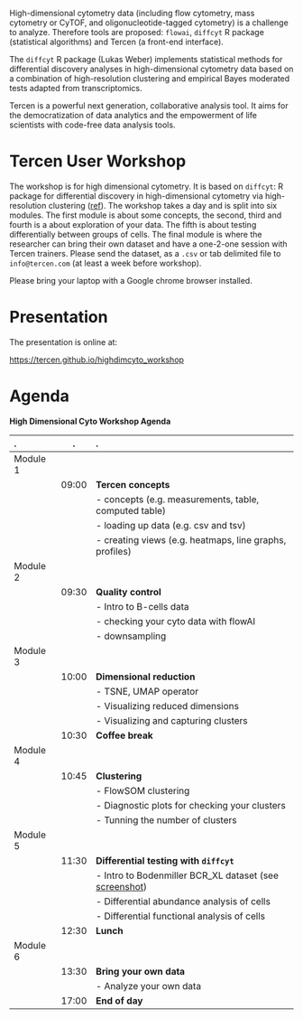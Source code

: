 High-dimensional cytometry data (including flow cytometry, mass cytometry or CyTOF, and oligonucleotide-tagged cytometry) is a challenge to analyze. Therefore tools are proposed: `flowai`, `diffcyt` R package (statistical algorithms) and Tercen (a front-end interface).

The `diffcyt` R package (Lukas Weber) implements statistical methods for differential discovery analyses in high-dimensional cytometry data based on a combination of high-resolution clustering and empirical Bayes moderated tests adapted from transcriptomics.

Tercen is a powerful next generation, collaborative analysis tool.  It aims for the democratization of data analytics and the empowerment of life scientists with code-free data analysis tools.

# Tercen User Workshop

The workshop is for high dimensional cytometry. It is based on `diffcyt`: R package for differential discovery in high-dimensional cytometry via high-resolution clustering ([ref](https://www.nature.com/articles/s42003-019-0415-5)). The workshop takes a day and is split into six modules. The first module is about some concepts, the second, third and fourth is a about exploration of your data. The fifth is about testing differentially between groups of cells. The final module is where the researcher can bring their own dataset and have a one-2-one session with Tercen trainers. Please send the dataset, as a `.csv` or tab delimited file to `info@tercen.com` (at least a week before workshop).

Please bring your laptop with a Google chrome browser installed.

# Presentation

The presentation is online at:

https://tercen.github.io/highdimcyto_workshop

# Agenda

__High Dimensional Cyto Workshop Agenda__

|     .     |     .    |  .
| :---      | :---:    | :---
| Module 1  |          |
|           | 09:00    | __Tercen concepts__
|           |          | - concepts (e.g. measurements, table, computed table)
|           |          | - loading up data (e.g. csv and tsv)
|           |          | - creating views (e.g. heatmaps, line graphs, profiles)
| Module 2  |          | 
|           | 09:30    | __Quality control__
|           |          | - Intro to B-cells data
|           |          | - checking your cyto data with flowAI
|           |          | - downsampling
| Module 3  |          | 
|           | 10:00    | __Dimensional reduction__
|           |          | - TSNE, UMAP operator
|           |          | - Visualizing reduced dimensions
|           |          | - Visualizing and capturing clusters
|           | 10:30    | __Coffee break__
| Module 4  |          | 
|           | 10:45    | __Clustering__
|           |          | - FlowSOM clustering
|           |          | - Diagnostic plots for checking your clusters
|           |          | - Tunning the number of clusters
| Module 5  |          | 
|           | 11:30    | __Differential testing with `diffcyt`__
|           |          | - Intro to Bodenmiller BCR_XL dataset (see [screenshot](https://github.com/tercen/highdimcyto_workshop/blob/master/images/bodenmiller.png))
|           |          | - Differential abundance analysis of cells
|           |          | - Differential functional analysis of cells
|           | 12:30    | __Lunch__
| Module 6  |          | 
|           | 13:30    | __Bring your own data__
|           |          | - Analyze your own data
|           | 17:00    | __End of day__